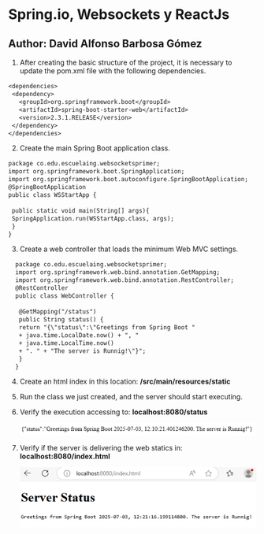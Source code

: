 # Spring.io, Websockets y ReactJs

## Author: David Alfonso Barbosa Gómez

1. After creating the basic structure of the project, it is necessary to update the pom.xml file with the following dependencies.
  ```
  <dependencies>
   <dependency>
     <groupId>org.springframework.boot</groupId>
     <artifactId>spring-boot-starter-web</artifactId>
     <version>2.3.1.RELEASE</version>
   </dependency>
  </dependencies>
  ```
2. Create the main Spring Boot application class.
  ```
  package co.edu.escuelaing.websocketsprimer;
  import org.springframework.boot.SpringApplication;
  import org.springframework.boot.autoconfigure.SpringBootApplication;
  @SpringBootApplication
  public class WSStartApp {
   
   public static void main(String[] args){
   SpringApplication.run(WSStartApp.class, args);
   }
  }
  ```
3. Create a web controller that loads the minimum Web MVC settings.
  ```
    package co.edu.escuelaing.websocketsprimer;
    import org.springframework.web.bind.annotation.GetMapping;
    import org.springframework.web.bind.annotation.RestController;
    @RestController
    public class WebController {
     
     @GetMapping("/status")
     public String status() {
     return "{\"status\":\"Greetings from Spring Boot "
     + java.time.LocalDate.now() + ", "
     + java.time.LocalTime.now()
     + ". " + "The server is Runnig!\"}";
     }
    }
  ```
4. Create an html index in this location: **/src/main/resources/static**

5. Run the class we just created, and the server should start executing.
6. Verify the execution accessing to: **localhost:8080/status**

    ![status](assets/status.png)
7. Verify if the server is delivering the web statics in: **localhost:8080/index.html**

   ![index](assets/index.png)

